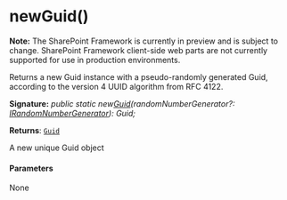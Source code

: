 # newGuid()
**Note:** The SharePoint Framework is currently in preview and is subject to change. SharePoint Framework client-side web parts are not currently supported for use in production environments.



Returns a new Guid instance with a pseudo-randomly generated Guid, according to the version 4 UUID algorithm from RFC 4122.

**Signature:** _public static new[Guid](../../sp-core-library.api/class/guid.md)(randomNumberGenerator?: [IRandomNumberGenerator](../../sp-core-library.api/interface/irandomnumbergenerator.md)): Guid;_

**Returns**: [`Guid`](../../sp-core-library.api/class/guid.md)



A new unique Guid object

#### Parameters
None


